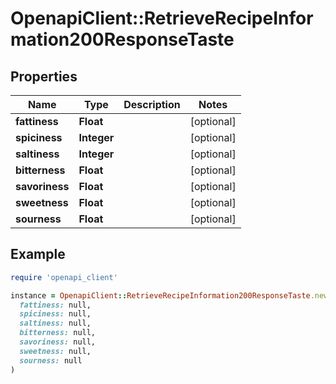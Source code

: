 # OpenapiClient::RetrieveRecipeInformation200ResponseTaste

## Properties

| Name | Type | Description | Notes |
| ---- | ---- | ----------- | ----- |
| **fattiness** | **Float** |  | [optional] |
| **spiciness** | **Integer** |  | [optional] |
| **saltiness** | **Integer** |  | [optional] |
| **bitterness** | **Float** |  | [optional] |
| **savoriness** | **Float** |  | [optional] |
| **sweetness** | **Float** |  | [optional] |
| **sourness** | **Float** |  | [optional] |

## Example

```ruby
require 'openapi_client'

instance = OpenapiClient::RetrieveRecipeInformation200ResponseTaste.new(
  fattiness: null,
  spiciness: null,
  saltiness: null,
  bitterness: null,
  savoriness: null,
  sweetness: null,
  sourness: null
)
```

